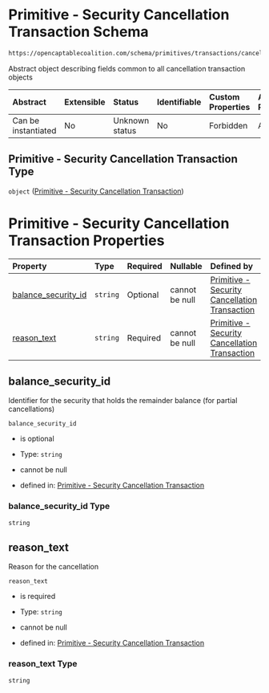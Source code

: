 # Primitive - Security Cancellation Transaction Schema

```txt
https://opencaptablecoalition.com/schema/primitives/transactions/cancellation/base_cancellation
```

Abstract object describing fields common to all cancellation transaction objects

| Abstract            | Extensible | Status         | Identifiable | Custom Properties | Additional Properties | Access Restrictions | Defined In                                                                                                                            |
| :------------------ | :--------- | :------------- | :----------- | :---------------- | :-------------------- | :------------------ | :------------------------------------------------------------------------------------------------------------------------------------ |
| Can be instantiated | No         | Unknown status | No           | Forbidden         | Allowed               | none                | [BaseCancellation.schema.json](../../schema/primitives/transactions/cancellation/BaseCancellation.schema.json "open original schema") |

## Primitive - Security Cancellation Transaction Type

`object` ([Primitive - Security Cancellation Transaction](basecancellation.md))

# Primitive - Security Cancellation Transaction Properties

| Property                                    | Type     | Required | Nullable       | Defined by                                                                                                                                                                                                                            |
| :------------------------------------------ | :------- | :------- | :------------- | :------------------------------------------------------------------------------------------------------------------------------------------------------------------------------------------------------------------------------------ |
| [balance_security_id](#balance_security_id) | `string` | Optional | cannot be null | [Primitive - Security Cancellation Transaction](basecancellation-properties-balance_security_id.md "https://opencaptablecoalition.com/schema/primitives/transactions/cancellation/base_cancellation#/properties/balance_security_id") |
| [reason_text](#reason_text)                 | `string` | Required | cannot be null | [Primitive - Security Cancellation Transaction](basecancellation-properties-reason_text.md "https://opencaptablecoalition.com/schema/primitives/transactions/cancellation/base_cancellation#/properties/reason_text")                 |

## balance_security_id

Identifier for the security that holds the remainder balance (for partial cancellations)

`balance_security_id`

*   is optional

*   Type: `string`

*   cannot be null

*   defined in: [Primitive - Security Cancellation Transaction](basecancellation-properties-balance_security_id.md "https://opencaptablecoalition.com/schema/primitives/transactions/cancellation/base_cancellation#/properties/balance_security_id")

### balance_security_id Type

`string`

## reason_text

Reason for the cancellation

`reason_text`

*   is required

*   Type: `string`

*   cannot be null

*   defined in: [Primitive - Security Cancellation Transaction](basecancellation-properties-reason_text.md "https://opencaptablecoalition.com/schema/primitives/transactions/cancellation/base_cancellation#/properties/reason_text")

### reason_text Type

`string`
